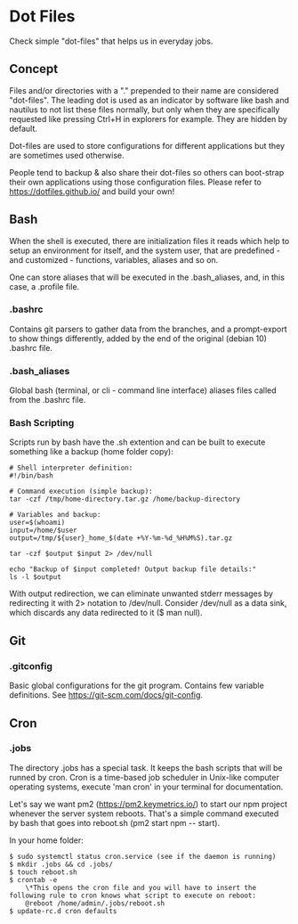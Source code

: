 # Dot Files

Check simple "dot-files" that helps us in everyday jobs.

## Concept

Files and/or directories with a "." prepended to their name are considered "dot-files". The leading dot is used as an indicator by software like bash and nautilus to not list these files normally, but only when they are specifically requested like pressing Ctrl+H in explorers for example. They are hidden by default.

Dot-files are used to store configurations for different applications but they are sometimes used otherwise. 

People tend to backup & also share their dot-files so others can boot-strap their own applications using those configuration files. Please refer to https://dotfiles.github.io/ and build your own!

## Bash

When the shell is executed, there are initialization files it reads which help to setup an environment for itself, and the system user, that are predefined - and customized - functions, variables, aliases and so on.

One can store aliases that will be executed in the .bash_aliases, and, in this case, a .profile file.

### .bashrc

Contains git parsers to gather data from the branches, and a prompt-export to show things differently, added by the end of the original (debian 10) .bashrc file.

### .bash_aliases

Global bash (terminal, or cli - command line interface) aliases files called from the .bashrc file.

### Bash Scripting

Scripts run by bash have the .sh extention and can be built to execute something like a backup (home folder copy):

```
# Shell interpreter definition:
#!/bin/bash

# Command execution (simple backup):
tar -czf /tmp/home-directory.tar.gz /home/backup-directory

# Variables and backup:
user=$(whoami)
input=/home/$user
output=/tmp/${user}_home_$(date +%Y-%m-%d_%H%M%S).tar.gz

tar -czf $output $input 2> /dev/null

echo "Backup of $input completed! Output backup file details:"
ls -l $output
```

With output redirection, we can eliminate unwanted stderr messages by redirecting it with 2> notation to /dev/null. Consider /dev/null as a data sink, which discards any data redirected to it ($ man null).


## Git
### .gitconfig

Basic global configurations for the git program. Contains few variable definitions. See https://git-scm.com/docs/git-config.

## Cron
### .jobs

The directory .jobs has a special task. It keeps the bash scripts that will be runned by cron. Cron is a time-based job scheduler in Unix-like computer operating systems, execute 'man cron' in your terminal for documentation.

Let's say we want pm2 (https://pm2.keymetrics.io/) to start our npm project whenever the server system reboots. That's a simple command executed by bash that goes into reboot.sh (pm2 start npm -- start).

In your home folder:

	$ sudo systemctl status cron.service (see if the daemon is running)
	$ mkdir .jobs && cd .jobs/
	$ touch reboot.sh
	$ crontab -e
		\*This opens the cron file and you will have to insert the following rule to cron knows what script to execute on reboot:
		@reboot /home/admin/.jobs/reboot.sh
	$ update-rc.d cron defaults
